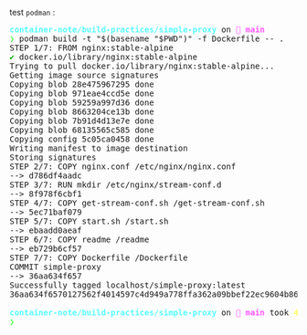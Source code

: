test `podman` :


<pre><font color="#55FFFF"><b>container-note/build-practices/simple-proxy</b></font> on <font color="#FF55FF"><b> main</b></font> 
<font color="#55FF55"><b>❯</b></font> podman build -t &quot;$(basename &quot;$PWD&quot;)&quot; -f Dockerfile -- .
STEP 1/7: FROM nginx:stable-alpine
<font color="#00AA00">✔</font> docker.io/library/nginx:stable-alpine
Trying to pull docker.io/library/nginx:stable-alpine...
Getting image source signatures
Copying blob 28e475967295 done  
Copying blob 971eae4ccd5e done  
Copying blob 59259a997d36 done  
Copying blob 8663204ce13b done  
Copying blob 7b91d4d13e7e done  
Copying blob 68135565c585 done  
Copying config 5c05ca0458 done  
Writing manifest to image destination
Storing signatures
STEP 2/7: COPY nginx.conf /etc/nginx/nginx.conf
--&gt; d786df4aadc
STEP 3/7: RUN mkdir /etc/nginx/stream-conf.d
--&gt; 8f978f6cbf1
STEP 4/7: COPY get-stream-conf.sh /get-stream-conf.sh
--&gt; 5ec71baf079
STEP 5/7: COPY start.sh /start.sh
--&gt; ebaadd0aeaf
STEP 6/7: COPY readme /readme
--&gt; eb729b6cf57
STEP 7/7: COPY Dockerfile /Dockerfile
COMMIT simple-proxy
--&gt; 36aa634f657
Successfully tagged localhost/simple-proxy:latest
36aa634f6570127562f4014597c4d949a778ffa362a09bbef22ec9604b86f649

<font color="#55FFFF"><b>container-note/build-practices/simple-proxy</b></font> on <font color="#FF55FF"><b> main</b></font> took <font color="#FFFF55"><b>40s</b></font> 
<font color="#55FF55"><b>❯</b></font> </pre>
